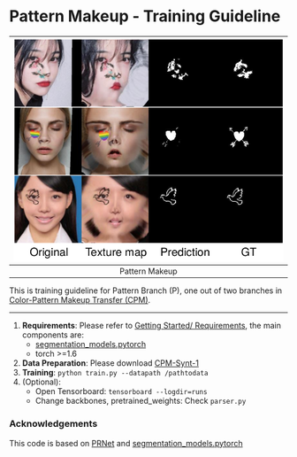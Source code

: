 # Pattern Makeup - Training Guideline

| ![pattern_segmentation.md](./imgs/pattern_segmentation.png) | 
|:--:| 
| Pattern Makeup | Pattern Segmentation Model|

This is training guideline for Pattern Branch (P), one out of two branches in [Color-Pattern Makeup Transfer (CPM)](../README.md).

---

1. **Requirements**: Please refer to [Getting Started/ Requirements](../README.md), the main components are:
	- [segmentation_models.pytorch](https://github.com/qubvel/segmentation_models.pytorch)
	- torch >=1.6
1. **Data Preparation**: Please download [CPM-Synt-1](../readme-about-data.md)
1. **Training**: `python train.py --datapath /pathtodata`
1. (Optional):
	- Open Tensorboard: `tensorboard --logdir=runs`
	- Change backbones, pretrained_weights: Check `parser.py`

### Acknowledgements

This code is based on [PRNet](https://github.com/YadiraF/PRNet) and [segmentation_models.pytorch](https://github.com/qubvel/segmentation_models.pytorch)